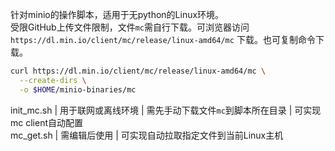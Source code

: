 针对minio的操作脚本，适用于无python的Linux环境。  
受限GitHub上传文件限制，文件`mc`需自行下载。可浏览器访问`https://dl.min.io/client/mc/release/linux-amd64/mc` 下载。也可复制命令下载。
```bash
curl https://dl.min.io/client/mc/release/linux-amd64/mc \
  --create-dirs \
  -o $HOME/minio-binaries/mc
  ```
init_mc.sh | 用于联网或离线环境 | 需先手动下载文件`mc`到脚本所在目录 | 可实现mc client自动配置  
mc_get.sh | 需编辑后使用 | 可实现自动拉取指定文件到当前Linux主机
